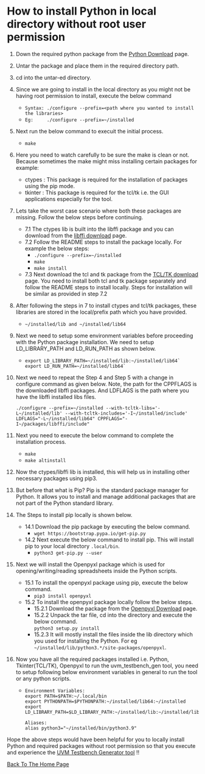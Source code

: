 # How to install Python in local directory without root user permission

1. Down the required python package from the [Python Download](https://www.python.org/downloads/) page.
2. Untar the package and place them in the required directory path.
3. cd into the untar-ed directory.
4. Since we are going to install in the local directory as you might not be having root permission to install, execute the below command
   - `Syntax: ./configure --prefix=<path where you wanted to install the libraries>`
   - `Eg:     ./configure --prefix=~/installed`
5. Next run the below command to execuit the initial process.
   - `make`
6. Here you need to watch carefully to be sure the make is clean or not. Because sometimes the make might miss installing certain packages for example:
   - ctypes : This package is required for the installation of packages using the pip mode.
   - tkinter : This package is required for the tcl/tk i.e. the GUI applications especially for the tool.
7. Lets take the worst case scenario where both these packages are missing. Follow the below steps before continuing.
   - 7.1 The ctypes lib is built into the libffi package and you can download from the [libffi download](https://sourceware.org/libffi/) page.
   - 7.2 Follow the README steps to install the package locally. For example the below steps:
     - `./configure --prefix=~/installed`
     - `make`
     - `make install`
   - 7.3 Next download the tcl and tk package from the [TCL/TK download](https://www.tcl.tk/software/tcltk/download.html) page. You need to install both tcl and tk package separately and follow the README steps to install locally. Steps for installation will be similar as provided in step 7.2 
8. After following the steps in 7 to install ctypes and tcl/tk packages, these libraries are stored in the local/prefix path which you have provided.
   - `~/installed/lib and ~/installed/lib64`
9. Next we need to setup some environment variables before proceeding with the Python package installation. We need to setup LD_LIBRARY_PATH and LD_RUN_PATH as shown below.
   - ```
     export LD_LIBRARY_PATH=~/installed/lib:~/installed/lib64`
     export LD_RUN_PATH=~/installed/lib64`
     ```
10. Next we need to repeat the Step 4 and Step 5 with a change in configure command as given below. Note, the path for the CPPFLAGS is the downloaded libffi packages. And LDFLAGS is the path where you have the libffi installed libs files.
    ```
    ./configure --prefix=~/installed --with-tcltk-libs='-L~/installed/lib' --with-tcltk-includes='-I~/installed/include' LDFLAGS="-L~/installed/lib64" CPPFLAGS="-I~/packages/libffi/include"
    ```
11. Next you need to execute the below command to complete the installation process.
    - `make`
    - `make altinstall`
12. Now the ctypes/libffi lib is installed, this will help us in installing other necessary packages using pip3. 
13. But before that what is Pip? Pip is the standard package manager for Python. It allows you to install and manage additional packages that are not part of the Python standard library. 
14. The Steps to install pip locally is shown below. 
    - 14.1 Download the pip package by executing the below command.
      - `wget https://bootstrap.pypa.io/get-pip.py`
    - 14.2 Next execute the below command to install pip. This will install pip to your local directory `.local/bin`.
      - `python3 get-pip.py --user`
15. Next we will install the Openpyxl package which is used for opening/writing/reading spreadsheets inside the Python scripts. 
    - 15.1 To install the openpyxl package using pip, execute the below command. 
      - `pip3 install openpyxl`
    - 15.2 To install the openpyxl package locally follow the below steps.
       - 15.2.1 Download the package from the [Openpyxl Download](https://pypi.org/project/openpyxl/) page.
       - 15.2.2 Unpack the tar file, cd into the directory and execute the below command.<br/>`python3 setup.py install`
       - 15.2.3 It will mostly install the files inside the lib directory which you used for installing the Python. For eg `~/installed/lib/python3.*/site-packages/openpyxl`.
      
16. Now you have all the required packages installed i.e. Python, Tkinter(TCL/TK), Openpyxl to run the uvm_testbench_gen tool, you need to setup following below environment variables in general to run the tool or any python scripts.
      - ```
        Environment Variables: 
        export PATH=$PATH:~/.local/bin
        export PYTHONPATH=$PYTHONPATH:~/installed/lib64:~/installed
        export LD_LIBRARY_PATH=$LD_LIBRARY_PATH:~/installed/lib:~/installed/lib64
        
        Aliases:
        alias python3="~/installed/bin/python3.9"
        ```

Hope the above steps would have been helpful for you to locally install Python and required packages without root permission so that you execute and experience the [UVM Testbench Generator tool](https://github.com/hellovimo/uvm_testbench_gen) !!

[Back To The Home Page](./)
